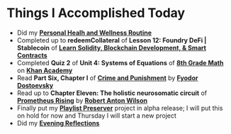 # Things I Accomplished Today

- Did my **[Personal Healh and Wellness Routine](../../routines/personal-health-and-wellness-routine-2024-week-12.md)**
- Completed up to **redeemCollateral** of **Lesson 12: Foundry DeFi | Stablecoin** of **[Learn Solidity, Blockchain Development, & Smart Contracts](https://www.youtube.com/watch?v=umepbfKp5rI)**
- Completed **Quiz 2** of **Unit 4: Systems of Equations** of **[8th Grade Math](https://www.khanacademy.org/math/cc-eighth-grade-math)** on **[Khan Academy](https://www.khanacademy.org)**
- Read **Part Six, Chapter I** of **[Crime and Punishment](https://www.goodreads.com/book/show/7144.Crime_and_Punishment)** by **[Fyodor Dostoevsky](https://www.goodreads.com/author/show/3137322.Fyodor_Dostoevsky)**
- Read up to **Chapter Eleven: The holistic neurosomatic circuit** of **[Prometheus Rising](https://www.goodreads.com/book/show/28597.Prometheus_Rising)** by **[Robert Anton Wilson](https://www.goodreads.com/author/show/2918.Robert_Anton_Wilson)**
- Finally put my **[Playlist Preserver](https://github.com/evorhard/Playlist-Preserver)** project in alpha release; I will put this on hold for now and Thursday I will start a new project
- Did my **[Evening Reflections](../../routines/evening-reflections.md)**
